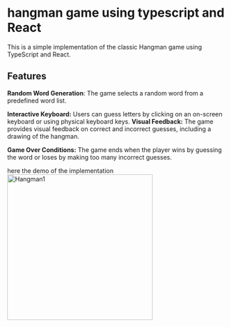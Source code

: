 # hangman game using typescript and React

This is a simple implementation of the classic Hangman game using TypeScript and React.

## Features
**Random Word Generation**: The game selects a random word from a predefined word list.

**Interactive Keyboard:** Users can guess letters by clicking on an on-screen keyboard or using physical keyboard keys.
**Visual Feedback:** The game provides visual feedback on correct and incorrect guesses, including a drawing of the hangman.

**Game Over Conditions:** The game ends when the player wins by guessing the word or loses by making too many incorrect guesses.

here the demo of the implementation
<img width="334" alt="Hangman1" src="https://github.com/K-a-j-a-l/Hangman-Game-TS-React/assets/123719510/f3060a89-82bd-4a88-a2cb-96839dbb90c3">
